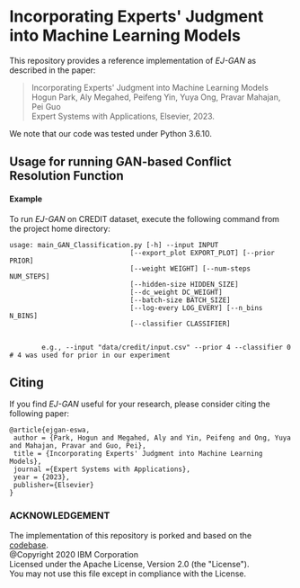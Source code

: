 # Incorporating Experts' Judgment into Machine Learning Models



This repository provides a reference implementation of *EJ-GAN* as described in the paper:<br>
> Incorporating Experts' Judgment into Machine Learning Models<br>
> Hogun Park, Aly Megahed, Peifeng Yin, Yuya Ong, Pravar Mahajan, Pei Guo <br>
> Expert Systems with Applications, Elsevier, 2023.<br>
> 
We note that our code was tested under Python 3.6.10.

## Usage for running GAN-based Conflict Resolution Function
#### Example
To run *EJ-GAN* on CREDIT dataset, execute the following command from the project home directory:<br/>


    usage: main_GAN_Classification.py [-h] --input INPUT
                                  [--export_plot EXPORT_PLOT] [--prior PRIOR]
                                  [--weight WEIGHT] [--num-steps NUM_STEPS]
                                  [--hidden-size HIDDEN_SIZE]
                                  [--dc_weight DC_WEIGHT]
                                  [--batch-size BATCH_SIZE]
                                  [--log-every LOG_EVERY] [--n_bins N_BINS]
                                  [--classifier CLASSIFIER]


 			e.g., --input "data/credit/input.csv" --prior 4 --classifier 0  # 4 was used for prior in our experiment

## Citing
If you find *EJ-GAN* useful for your research, please consider citing the following paper:

	@article{ejgan-eswa,
	 author = {Park, Hogun and Megahed, Aly and Yin, Peifeng and Ong, Yuya and Mahajan, Pravar and Guo, Pei},
	 title = {Incorporating Experts' Judgment into Machine Learning Models},
	 journal ={Expert Systems with Applications},
	 year = {2023},
     publisher={Elsevier}
	}


### ACKNOWLEDGEMENT

The implementation of this repository is porked and based on the [codebase](https://github.com/IBM/hybrid-expert-intuition-model). </br>
@Copyright 2020 IBM Corporation</br>
Licensed under the Apache License, Version 2.0 (the "License").</br>
You may not use this file except in compliance with the License.</br>
